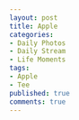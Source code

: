 ```yaml
---
layout: post
title: Apple
categories:
- Daily Photos
- Daily Stream
- Life Moments
tags:
- Apple
- Tee
published: true
comments: true
---
```

<p><p><a href="http://blog.wangyaodi.com/wp-content/uploads/2010/04/l_1600_1200_7DE812DB-58C4-4396-A808-85EBB21E0842.jpeg"><img src="http://blog.wangyaodi.com/wp-content/uploads/2010/04/l_1600_1200_7DE812DB-58C4-4396-A808-85EBB21E0842.jpeg" alt="" class="alignnone size-full" /></a><br /><br /><a href="http://blog.wangyaodi.com/wp-content/uploads/2010/04/p_1600_1200_D1738FAD-3CCB-4651-A60B-5C61BB10DB08.jpeg"><img src="http://blog.wangyaodi.com/wp-content/uploads/2010/04/p_1600_1200_D1738FAD-3CCB-4651-A60B-5C61BB10DB08.jpeg" alt="" class="alignnone size-full" /></a></p></p>
